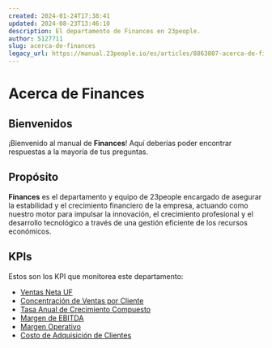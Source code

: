 ```yaml
---
created: 2024-01-24T17:38:41
updated: 2024-08-23T13:46:10
description: El departamento de Finances en 23people.
author: 5127711
slug: acerca-de-finances
legacy_url: https://manual.23people.io/es/articles/8863807-acerca-de-finances
---
```


# Acerca de Finances

## Bienvenidos

¡Bienvenido al manual de **Finances**! Aquí deberías poder encontrar
respuestas a la mayoría de tus preguntas.

## Propósito

**Finances** es el departamento y equipo de 23people encargado de asegurar la
estabilidad y el crecimiento financiero de la empresa, actuando como nuestro
motor para impulsar la innovación, el crecimiento profesional y el desarrollo
tecnológico a través de una gestión eficiente de los recursos económicos.

## KPIs

Estos son los KPI que monitorea este departamento:

* [Ventas Neta UF](kpis/ventas-netas-uf)
* [Concentración de Ventas por Cliente](kpis/concentracion-ventas)
* [Tasa Anual de Crecimiento Compuesto](kpis/tasa-crecimiento-anual-compuesta)
* [Margen de EBITDA](kpis/margen-de-ebitda)
* [Margen Operativo](kpis/margen-operativo)
* [Costo de Adquisición de Clientes](kpis/costo-adquisicion-clientes)
